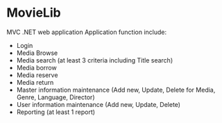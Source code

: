 # MovieLib
MVC .NET web application
Application function include:

- Login
- Media Browse
- Media search (at least 3 criteria including Title search)
- Media borrow
- Media reserve
- Media return
- Master information maintenance (Add new, Update, Delete for Media, Genre, Language, Director)
- User information maintenance (Add new, Update, Delete)
- Reporting (at least 1 report)
